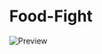 # Food-Fight
![Preview](https://github.com/drorya2324/Food-Fight/blob/master/Demo/Food%20Fight%20Gif.gif)
